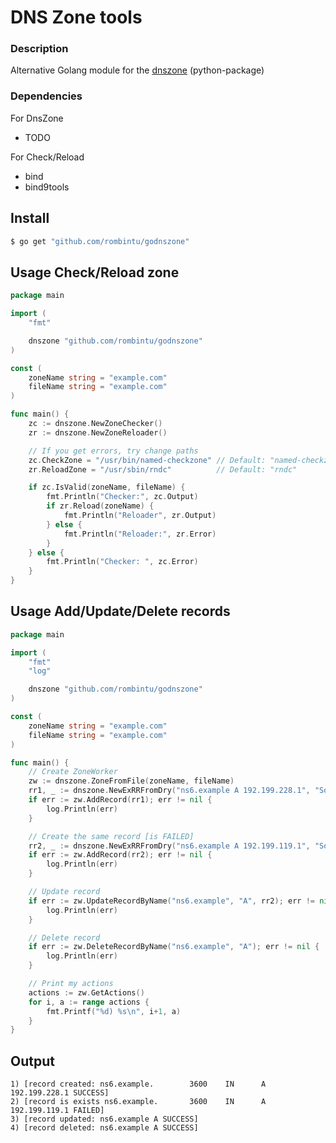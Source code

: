 # DNS Zone tools

### Description 
Alternative Golang module for the [dnszone](https://pypi.org/project/dnszone/) (python-package)

### Dependencies
For DnsZone
* TODO

For Check/Reload
* bind
* bind9tools

## Install
```bash
$ go get "github.com/rombintu/godnszone"
```

## Usage Check/Reload zone
```go
package main

import (
	"fmt"

	dnszone "github.com/rombintu/godnszone"
)

const (
	zoneName string = "example.com"
	fileName string = "example.com"
)

func main() {
	zc := dnszone.NewZoneChecker()
	zr := dnszone.NewZoneReloader()

	// If you get errors, try change paths
	zc.CheckZone = "/usr/bin/named-checkzone" // Default: "named-checkzone"
	zr.ReloadZone = "/usr/sbin/rndc"          // Default: "rndc"

	if zc.IsValid(zoneName, fileName) {
		fmt.Println("Checker:", zc.Output)
		if zr.Reload(zoneName) {
			fmt.Println("Reloader", zr.Output)
		} else {
			fmt.Println("Reloader:", zr.Error)
		}
	} else {
		fmt.Println("Checker: ", zc.Error)
	}
}
```

## Usage Add/Update/Delete records
```go
package main

import (
	"fmt"
	"log"

	dnszone "github.com/rombintu/godnszone"
)

const (
	zoneName string = "example.com"
	fileName string = "example.com"
)

func main() {
	// Create ZoneWorker
	zw := dnszone.ZoneFromFile(zoneName, fileName)
	rr1, _ := dnszone.NewExRRFromDry("ns6.example A 192.199.228.1", "Some comment")
	if err := zw.AddRecord(rr1); err != nil {
		log.Println(err)
	}

	// Create the same record [is FAILED]
	rr2, _ := dnszone.NewExRRFromDry("ns6.example A 192.199.119.1", "Some comment 2")
	if err := zw.AddRecord(rr2); err != nil {
		log.Println(err)
	}

	// Update record
	if err := zw.UpdateRecordByName("ns6.example", "A", rr2); err != nil {
		log.Println(err)
	}

	// Delete record
	if err := zw.DeleteRecordByName("ns6.example", "A"); err != nil {
		log.Println(err)
	}

	// Print my actions
	actions := zw.GetActions()
	for i, a := range actions {
		fmt.Printf("%d) %s\n", i+1, a)
	}
}

```
## Output
```log
1) [record created: ns6.example.        3600    IN      A       192.199.228.1 SUCCESS]
2) [record is exists ns6.example.       3600    IN      A       192.199.119.1 FAILED]
3) [record updated: ns6.example A SUCCESS]
4) [record deleted: ns6.example A SUCCESS]
```